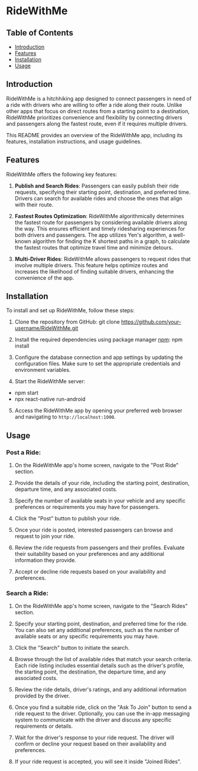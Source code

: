 # RideWithMe

## Table of Contents
- [Introduction](#introduction)
- [Features](#features)
- [Installation](#installation)
- [Usage](#usage)

## Introduction

RideWithMe is a hitchhiking app designed to connect passengers in need of a ride with drivers who are willing to offer a ride along their route. Unlike other apps that focus on direct routes from a starting point to a destination, RideWithMe prioritizes convenience and flexibility by connecting drivers and passengers along the fastest route, even if it requires multiple drivers.

This README provides an overview of the RideWithMe app, including its features, installation instructions, and usage guidelines.

## Features

RideWithMe offers the following key features:

1. **Publish and Search Rides**: Passengers can easily publish their ride requests, specifying their starting point, destination, and preferred time. Drivers can search for available rides and choose the ones that align with their route.

2. **Fastest Routes Optimization**: RideWithMe algorithmically determines the fastest route for passengers by considering available drivers along the way. This ensures efficient and timely ridesharing experiences for both drivers and passengers. The app utilizes Yen's algorithm, a well-known algorithm for finding the K shortest paths in a graph, to calculate the fastest routes that optimize travel time and minimize detours.

3. **Multi-Driver Rides**: RideWithMe allows passengers to request rides that involve multiple drivers. This feature helps optimize routes and increases the likelihood of finding suitable drivers, enhancing the convenience of the app.

## Installation

To install and set up RideWithMe, follow these steps:

1. Clone the repository from GitHub:
git clone https://github.com/your-username/RideWithMe.git
2. Install the required dependencies using package manager [npm](https://www.npmjs.com/):
npm install
3. Configure the database connection and app settings by updating the configuration files. Make sure to set the appropriate credentials and environment variables.

4. Start the RideWithMe server:
* npm start
* npx react-native run-android
5. Access the RideWithMe app by opening your preferred web browser and navigating to `http://localhost:1000`.

## Usage

### Post a Ride:

1. On the RideWithMe app's home screen, navigate to the "Post Ride" section.

2. Provide the details of your ride, including the starting point, destination, departure time, and any associated costs.

3. Specify the number of available seats in your vehicle and any specific preferences or requirements you may have for passengers.

4. Click the "Post" button to publish your ride.

5. Once your ride is posted, interested passengers can browse and request to join your ride.

6. Review the ride requests from passengers and their profiles. Evaluate their suitability based on your preferences and any additional information they provide.

7. Accept or decline ride requests based on your availability and preferences.

### Search a Ride:

1. On the RideWithMe app's home screen, navigate to the "Search Rides" section.

2. Specify your starting point, destination, and preferred time for the ride. You can also set any additional preferences, such as the number of available seats or any specific requirements you may have.

3. Click the "Search" button to initiate the search.

4. Browse through the list of available rides that match your search criteria. Each ride listing includes essential details such as the driver's profile, the starting point, the destination, the departure time, and any associated costs.

6. Review the ride details, driver's ratings, and any additional information provided by the driver.

7. Once you find a suitable ride, click on the "Ask To Join" button to send a ride request to the driver. Optionally, you can use the in-app messaging system to communicate with the driver and discuss any specific requirements or details.

8. Wait for the driver's response to your ride request. The driver will confirm or decline your request based on their availability and preferences.

9. If your ride request is accepted, you will see it inside "Joined Rides".
